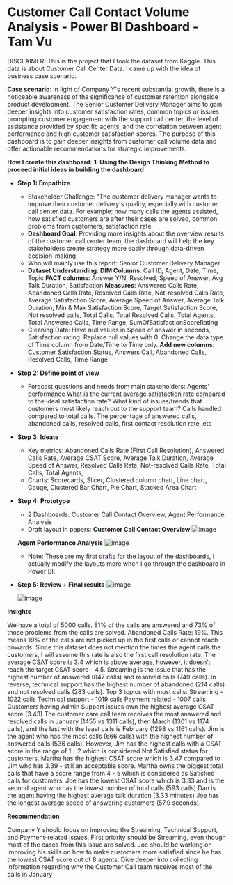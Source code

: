 # Customer Call Contact Volume Analysis - Power BI Dashboard - Tam Vu

DISCLAIMER: This is the project that I took the dataset from Kaggle. This data is about Customer Call Center Data. I came up with the idea of business case scenario. 

**Case scenario**: 
In light of Company Y's recent substantial growth, there is a noticeable awareness of the significance of customer retention alongside product development. The Senior Customer Delivery Manager aims to gain deeper insights into customer satisfaction rates, common topics or issues prompting customer engagement with the support call center, the level of assistance provided by specific agents, and the correlation between agent performance and high customer satisfaction scores. The purpose of this dashboard is to gain deeper insights from customer call volume data and offer actionable recommendations for strategic improvements.

**How I create this dashboard:**
**1. Using the Design Thinking Method to proceed initial ideas in building the dashboard**
- **Step 1: Empathize**
  + Stakeholder Challenge: "The customer delivery manager wants to improve their customer delivery's quality, especially with customer call center data. For example: how many calls the agents assisted, how satisfied customers are after their cases are solved, common problems from customers, satisfaction rate
  + **Dashboard Goal**: Providing more insights about the overview results of the customer call center team, the dashboard will help the key stakeholders create strategy more easily through data-driven decision-making.
  + Who will mainly use this report: Senior Customer Delivery Manager
  + **Dataset Understanding**:
      **DIM Columns**: Call ID, Agent, Date, Time, Topic
      **FACT columns**: Answer Y/N, Resolved, Speed of Answer, Avg Talk Duration, Satisfaction
      **Measures**: Answered Calls Rate, Abandoned Calls Rate, Resolved Calls Rate, Not-resolved Calls Rate, Average Satisfaction Score, Average Speed of Answer, Average Talk Duration, Min & Max Satisfaction Score, Target Satisfaction Score, Not resolved calls, Total Calls, Total Resolved Calls, Total Agents, Total Answered Calls, Time Range, SumOfSatisfactionScoreRating
  + Cleaning Data:
           Have null values in Speed of answer in seconds, Satisfaction rating. Replace null values with 0.
          Change the data type of Time column from Date/Time to Time only. 
         **Add new columns**: Customer Satisfaction Status, Answers Call, Abandoned Calls, Resolved Calls, Time Range
- **Step 2: Define point of view**
    + Forecast questions and needs from main stakeholders: 
      Agents' performance
      What is the current average satisfaction rate compared to the ideal satisfaction rate?
      What kind of issues/trends that customers most likely reach out to the support team? 
      Calls handled compared to total calls.
      The percentage of answered calls, abandoned calls, resolved calls, first contact resolution rate, etc
- **Step 3: Ideate**
    + Key metrics: Abandoned Calls Rate (First Call Resolution), Answered Calls Rate, Average CSAT Score, Average Talk Duration, Average Speed of Answer, Resolved Calls Rate, Not-resolved Calls Rate, Total Calls,       Total Agents,
    + Charts: Scorecards, Slicer, Clustered column chart, Line chart, Gauge, Clustered Bar Chart, Pie Chart, Stacked Area Chart
- **Step 4: Prototype**
    + 2 Dashboards: Customer Call Contact Overview, Agent Performance Analysis
    + Draft layout in papers: 
    **Customer Call Contact Overview**
    ![image](https://github.com/tammvu698/Customer-Call-Contact-Volume-Analysis---Power-BI-Dashboard/assets/67913407/7aadcc6c-5c12-4dbb-b80e-af97ef725e9e)
    
    **Agent Performance Analysis**
    ![image](https://github.com/tammvu698/Customer-Call-Contact-Volume-Analysis---Power-BI-Dashboard/assets/67913407/f9cf7f3a-adea-4b2c-9bdb-d5baaa6a9581)
    
    + Note: These are my first drafts for the layout of the dashboards, I actually modify the layouts more when I go through the dashboard in Power BI. 
- **Step 5: Review + Final results**
  ![image](https://github.com/tammvu698/Customer-Call-Contact-Volume-Analysis---Power-BI-Dashboard/assets/67913407/b1d65124-3752-4d11-8596-4701c9efe255)
  
  ![image](https://github.com/tammvu698/Customer-Call-Contact-Volume-Analysis---Power-BI-Dashboard/assets/67913407/36fa9d34-29a2-4aac-b014-1a53afa05bfb)


**Insights**

We have a total of 5000 calls. 81% of the calls are answered and 73% of those problems from the calls are solved. 
Abandoned Calls Rate: 19%. This means 19% of the calls are not picked up in the first calls or cannot reach onwards. Since this dataset does not mention the times the agent calls the customers, I will assume this rate is also the first call resolution rate. 
The average CSAT score is 3.4 which is above average, however, it doesn’t reach the target CSAT score - 4.5. 
Streaming is the issue that has the highest number of answered (847 calls) and resolved calls (749 calls). In reverse, technical support has the highest number of abandoned (214 calls) and not resolved calls (283 calls). 
Top 3 topics with most calls: 
Streaming  - 1022 calls
Technical support - 1019 calls
Payment related - 1007 calls
Customers having Admin Support issues own the highest average CSAT score (3.43) 
The customer care call team receives the most answered and resolved calls in January (1455 vs 1311 calls), then March (1301 vs 1174 calls), and the last with the least calls is February (1298 vs 1161 calls). 
Jim is the agent who has the most calls (666 calls) with the highest number of answered calls (536 calls). However, Jim has the highest calls with a CSAT score in the range of 1 - 2 which is considered Not Satisfied status for customers. 
Martha has the highest CSAT score which is 3.47 compared to Jim who has 3.39 - still an acceptable score. Martha owns the biggest total calls that have a score range from 4 - 5 which is considered as Satisfied calls for customers. 
Joe has the lowest CSAT score which is 3.33 and is the second agent who has the lowest number of total calls (593 calls) 
Dan is the agent having the highest average talk duration (3.33 minutes)
Joe has the longest average speed of answering customers (57.9 seconds). 




**Recommendation**
			
Company Y should focus on improving the Streaming, Technical Support, and Payment-related issues. First priority should be Streaming, even though most of the cases from this issue are solved. 
Joe should be working on improving his skills on how to make customers more satisfied since he has the lowest CSAT score out of 8 agents. 
Dive deeper into collecting information regarding why the Customer Call team receives most of the calls in January 
